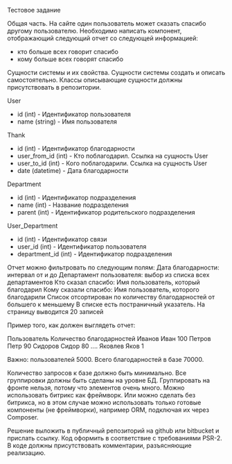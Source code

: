 Тестовое задание

Общая часть.
На сайте один пользователь может сказать спасибо другому пользователю. Необходимо написать компонент, отображающий следующий отчет со следующей информацией:
- кто больше всех говорит спасибо
- кому больше всех говорят спасибо

Сущности системы и их свойства. Сущности системы создать и описать самостоятельно. Классы описывающие сущности должны присутствовать в репозитории.

User
* id (int) - Идентификатор пользователя
* name (string) - Имя пользователя

Thank
* id (int) - Идентификатор благодарности
* user_from_id (int) - Кто поблагодарил. Ссылка на сущность User
* user_to_id (int) - Кого поблагодарили. Ссылка на сущность User
* date (datetime) - Дата благодарности

Department
* id (int) - Идентификатор подразделения
* name (int) - Название подразделения
* parent (int) - Идентификатор родительского подразделения

User_Department
* id (int) - Идентификатор связи
* user_id (int) - Идентификатор пользователя
* department_id (int) - Идентификатор подразделения

Отчет можно фильтровать по следующим полям:
Дата благодарности: интервал от и до
Департамент пользователя: выбор из списка всех департаментов
Кто сказал спасибо: Имя пользователь, который благодарил
Кому сказали спасибо: Имя пользователь, которого благодарили
Список отсортирован по количеству благодарностей от большего к меньшему
В списке есть постраничный указатель. На страницу выводится 20 записей

Пример того, как должен выглядеть отчет:

Пользователь 		Количество благодарностей
Иванов Иван 		100
Петров Петр 		90
Сидоров Сидор 		80
....
Яковлев Яков 		1

Важно: пользователей 5000. Всего благодарностей в базе 70000.

Количество запросов к базе должно быть минимально.
Все группировки должны быть сделаны на уровне БД. Группировать на фронте нельзя, потому что элементов очень много.
Можно использовать битрикс как фреймворк. Или можно сделать без битрикса, но в этом случае можно использовать только готовые компоненты (не фреймворки), например ORM, подключая их через Composer.

Решение выложить в публичный репозиторий на github или bitbucket и прислать ссылку.
Код оформить в соответствие с требованиями PSR-2.
В коде должны присутствовать комментарии, разъясняющие реализацию.
